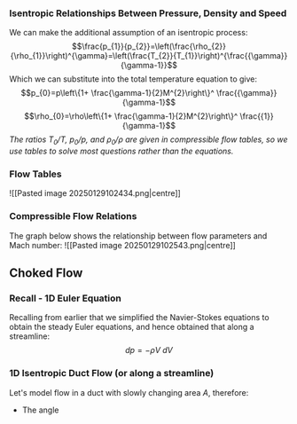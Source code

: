 ### Isentropic Relationships Between Pressure, Density and Speed
We can make the additional assumption of an isentropic process:
$$\frac{p_{1}}{p_{2}}=\left(\frac{\rho_{2}}{\rho_{1}}\right)^{\gamma}=\left(\frac{T_{2}}{T_{1}}\right)^{\frac{{\gamma}}{\gamma-1}}$$
Which we can substitute into the total temperature equation to give:
$$p_{0}=p\left\{1+ \frac{\gamma-1}{2}M^{2}\right\}^ \frac{{\gamma}}{\gamma-1}$$
$$\rho_{0}=\rho\left\{1+ \frac{\gamma-1}{2}M^{2}\right\}^ \frac{{1}}{\gamma-1}$$
*The ratios $T_{0}/T$, $p_{0}/p$, and $\rho_{0}/\rho$ are given in compressible flow tables, so we use tables to solve most questions rather than the equations.*
### Flow Tables
![[Pasted image 20250129102434.png|centre]]
### Compressible Flow Relations
The graph below shows the relationship between flow parameters and Mach number:
![[Pasted image 20250129102543.png|centre]]
## Choked Flow
### Recall - 1D Euler Equation
Recalling from earlier that we simplified the Navier-Stokes equations to obtain the steady Euler equations, and hence obtained that along a streamline:
$$dp=-\rho V~dV$$
### 1D Isentropic Duct Flow (or along a streamline)
Let's model flow in a duct with slowly changing area $A$, therefore:
- The angle 

